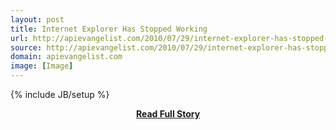 ```yaml
---
layout: post
title: Internet Explorer Has Stopped Working
url: http://apievangelist.com/2010/07/29/internet-explorer-has-stopped-working/
source: http://apievangelist.com/2010/07/29/internet-explorer-has-stopped-working/
domain: apievangelist.com
image: [Image]
---
```

{% include JB/setup %}<p></p>
<center><p><a href="http://apievangelist.com/2010/07/29/internet-explorer-has-stopped-working/" style='padding:25px; font-sze:18px; font-weight: bold;'>Read Full Story</a></p></center>
